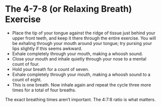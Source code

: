 # The 4-7-8 (or Relaxing Breath) Exercise 

* Place the tip of your tongue against the ridge of tissue just behind your upper front teeth, and keep it there through the entire exercise. You will be exhaling through your mouth around your tongue; try pursing your lips slightly if this seems awkward. 
* Exhale completely through your mouth, making a whoosh sound. 
* Close your mouth and inhale quietly through your nose to a mental count of four. 
* Hold your breath for a count of seven. 
* Exhale completely through your mouth, making a whoosh sound to a count of eight. 
* This is one breath. Now inhale again and repeat the cycle three more times for a total of four breaths. 

The exact breathing times aren’t important. The 4:7:8 ratio is what matters. 